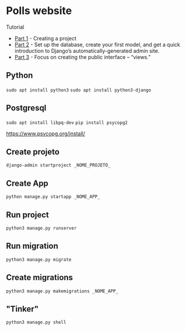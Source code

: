 # Polls website

Tutorial

- [Part 1](https://docs.djangoproject.com/en/4.0/intro/tutorial01/) - Creating a project
- [Part 2](https://docs.djangoproject.com/en/4.0/intro/tutorial02/) - Set up the database, create your first model, and get a quick introduction to Django’s automatically-generated admin site.
- [Part 3](https://docs.djangoproject.com/en/4.0/intro/tutorial03/) - Focus on creating the public interface – “views.”


## Python

`sudo apt install python3`
`sudo apt install python3-django`

## Postgresql

`sudo apt install libpq-dev`
`pip install psycopg2`

https://www.psycopg.org/install/

## Create projeto

`django-admin startproject _NOME_PROJETO_`

## Create App

`python manage.py startapp _NOME_APP_`

## Run project

`python3 manage.py runserver`

## Run migration

`python3 manage.py migrate`

## Create migrations

`python3 manage.py makemigrations _NOME_APP_`

## "Tinker"

`python3 manage.py shell`
